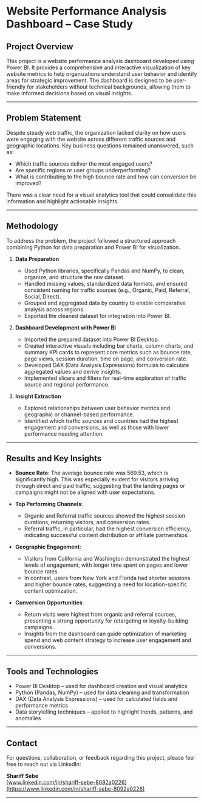 # Website Performance Analysis Dashboard – Case Study

## Project Overview

This project is a website performance analysis dashboard developed using Power BI. It provides a comprehensive and interactive visualization of key website metrics to help organizations understand user behavior and identify areas for strategic improvement. The dashboard is designed to be user-friendly for stakeholders without technical backgrounds, allowing them to make informed decisions based on visual insights.

---

## Problem Statement

Despite steady web traffic, the organization lacked clarity on how users were engaging with the website across different traffic sources and geographic locations. Key business questions remained unanswered, such as:

- Which traffic sources deliver the most engaged users?
- Are specific regions or user groups underperforming?
- What is contributing to the high bounce rate and how can conversion be improved?

There was a clear need for a visual analytics tool that could consolidate this information and highlight actionable insights.

---

## Methodology

To address the problem, the project followed a structured approach combining Python for data preparation and Power BI for visualization.

1. **Data Preparation**
   - Used Python libraries, specifically Pandas and NumPy, to clean, organize, and structure the raw dataset.
   - Handled missing values, standardized data formats, and ensured consistent naming for traffic sources (e.g., Organic, Paid, Referral, Social, Direct).
   - Grouped and aggregated data by country to enable comparative analysis across regions.
   - Exported the cleaned dataset for integration into Power BI.

2. **Dashboard Development with Power BI**
   - Imported the prepared dataset into Power BI Desktop.
   - Created interactive visuals including bar charts, column charts, and summary KPI cards to represent core metrics such as bounce rate, page views, session duration, time on page, and conversion rate.
   - Developed DAX (Data Analysis Expressions) formulas to calculate aggregated values and derive insights.
   - Implemented slicers and filters for real-time exploration of traffic source and regional performance.

3. **Insight Extraction**
   - Explored relationships between user behavior metrics and geographic or channel-based performance.
   - Identified which traffic sources and countries had the highest engagement and conversions, as well as those with lower performance needing attention.

---

## Results and Key Insights

- **Bounce Rate**: The average bounce rate was 569.53, which is significantly high. This was especially evident for visitors arriving through direct and paid traffic, suggesting that the landing pages or campaigns might not be aligned with user expectations.

- **Top Performing Channels**:
  - Organic and Referral traffic sources showed the highest session durations, returning visitors, and conversion rates.
  - Referral traffic, in particular, had the highest conversion efficiency, indicating successful content distribution or affiliate partnerships.

- **Geographic Engagement**:
  - Visitors from California and Washington demonstrated the highest levels of engagement, with longer time spent on pages and lower bounce rates.
  - In contrast, users from New York and Florida had shorter sessions and higher bounce rates, suggesting a need for location-specific content optimization.

- **Conversion Opportunities**:
  - Return visits were highest from organic and referral sources, presenting a strong opportunity for retargeting or loyalty-building campaigns.
  - Insights from the dashboard can guide optimization of marketing spend and web content strategy to increase user engagement and conversions.

---

## Tools and Technologies

- Power BI Desktop – used for dashboard creation and visual analytics
- Python (Pandas, NumPy) – used for data cleaning and transformation
- DAX (Data Analysis Expressions) – used for calculated fields and performance metrics
- Data storytelling techniques – applied to highlight trends, patterns, and anomalies

---

## Contact

For questions, collaboration, or feedback regarding this project, please feel free to reach out via LinkedIn:

**Shariff Sebe**  
[www.linkedin.com/in/shariff-sebe-8092a0226](https://www.linkedin.com/in/shariff-sebe-8092a0226)

---

